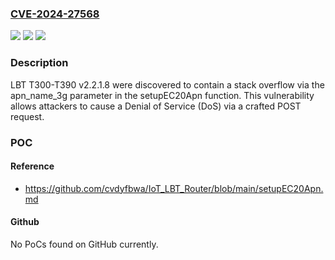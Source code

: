 ### [CVE-2024-27568](https://cve.mitre.org/cgi-bin/cvename.cgi?name=CVE-2024-27568)
![](https://img.shields.io/static/v1?label=Product&message=n%2Fa&color=blue)
![](https://img.shields.io/static/v1?label=Version&message=n%2Fa&color=blue)
![](https://img.shields.io/static/v1?label=Vulnerability&message=n%2Fa&color=brighgreen)

### Description

LBT T300-T390 v2.2.1.8 were discovered to contain a stack overflow via the apn_name_3g parameter in the setupEC20Apn function. This vulnerability allows attackers to cause a Denial of Service (DoS) via a crafted POST request.

### POC

#### Reference
- https://github.com/cvdyfbwa/IoT_LBT_Router/blob/main/setupEC20Apn.md

#### Github
No PoCs found on GitHub currently.

